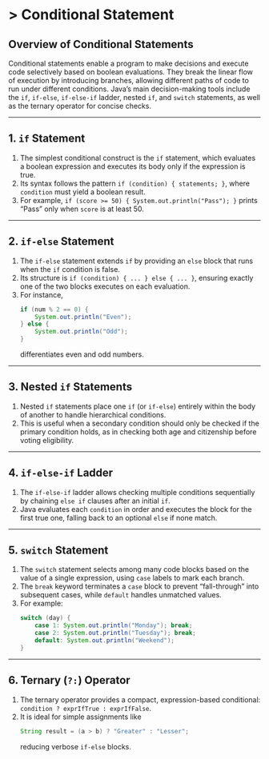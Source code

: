 # > Conditional Statement

## Overview of Conditional Statements

Conditional statements enable a program to make decisions and execute code selectively based on boolean evaluations. They break the linear flow of execution by introducing branches, allowing different paths of code to run under different conditions. Java’s main decision-making tools include the `if`, `if-else`, `if-else-if` ladder, nested `if`, and `switch` statements, as well as the ternary operator for concise checks.

---

## 1. `if` Statement

1. The simplest conditional construct is the `if` statement, which evaluates a boolean expression and executes its body only if the expression is true.  
2. Its syntax follows the pattern `if (condition) { statements; }`, where `condition` must yield a boolean result.  
3. For example, `if (score >= 50) { System.out.println("Pass"); }` prints “Pass” only when `score` is at least 50.

---

## 2. `if-else` Statement

1. The `if-else` statement extends `if` by providing an `else` block that runs when the `if` condition is false.  
2. Its structure is `if (condition) { ... } else { ... }`, ensuring exactly one of the two blocks executes on each evaluation.  
3. For instance,  
   ```java
   if (num % 2 == 0) {
       System.out.println("Even");
   } else {
       System.out.println("Odd");
   }
   ```  
   differentiates even and odd numbers.

---

## 3. Nested `if` Statements

1. Nested `if` statements place one `if` (or `if-else`) entirely within the body of another to handle hierarchical conditions.  
2. This is useful when a secondary condition should only be checked if the primary condition holds, as in checking both age and citizenship before voting eligibility.

---

## 4. `if-else-if` Ladder

1. The `if-else-if` ladder allows checking multiple conditions sequentially by chaining `else if` clauses after an initial `if`.  
2. Java evaluates each `condition` in order and executes the block for the first true one, falling back to an optional `else` if none match.

---

## 5. `switch` Statement

1. The `switch` statement selects among many code blocks based on the value of a single expression, using `case` labels to mark each branch.  
2. The `break` keyword terminates a `case` block to prevent “fall-through” into subsequent cases, while `default` handles unmatched values.  
3. For example:  
   ```java
   switch (day) {
       case 1: System.out.println("Monday"); break;
       case 2: System.out.println("Tuesday"); break;
       default: System.out.println("Weekend");
   }

---

## 6. Ternary (`?:`) Operator

1. The ternary operator provides a compact, expression-based conditional: `condition ? exprIfTrue : exprIfFalse`.  
2. It is ideal for simple assignments like  
   ```java
   String result = (a > b) ? "Greater" : "Lesser";
   ```  
   reducing verbose `if-else` blocks.
